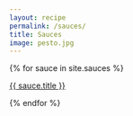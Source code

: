 ```yaml
---
layout: recipe
permalink: /sauces/
title: Sauces
image: pesto.jpg
---
```


{% for sauce in site.sauces %}
<p><a href="{{ site.baseurl }}{{ sauce.url }}">{{ sauce.title }}</a></p>
{% endfor %}
